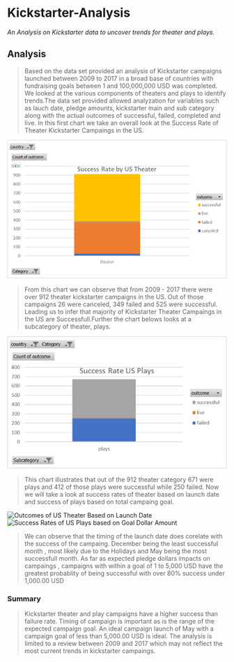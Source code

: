 # Kickstarter-Analysis

*An Analysis on Kickstarter data to uncover trends for theater and plays.*

## Analysis   
>Based on the data set provided an analysis of Kickstarter campaigns launched between 2009 to 2017 in a broad base of countries with  fundraising goals between 1 and 100,000,000 USD was completed. We looked at the various components of theaters and plays to identify trends.The data set provided allowed analyzation for variables such as lauch date, pledge amounts, kickstarter main and sub category along with the actual outcomes of successful, failed, completed and live.
In this first chart we take an overall look at the Success Rate of Theater Kickstarter Campaings in the US.

  ![Success Rate of US Theater](Success%20Rate%20of%20US%20Theater.png)

>From this chart we can observe that from 2009 - 2017 there were over 912 theater kickstarter campaigns in the US. Out of those campaigns 26 were canceled, 349 failed and 525 were successful. Leading us to infer that majority of Kickstarter Theater Campaings in the US are Successfull.Further the chart belows looks at a subcategory of theater, plays.
 
  ![Success Rate of Plays in the US](Success%20Rate%20of%20US%20Plays.png)

>This chart illustrates that out of the 912 theater category 671 were plays and 412 of those plays were successful while 250 failed.
>Now we will take a look at success rates of theater based on launch date and success of plays based on total campaing goal.

  ![Outcomes of US Theater Based on Launch Date]()
  ![Success Rates of US Plays based on Goal Dollar Amount]()

>We can observe that the timing of the launch date does corelate with the success of the campaing. December being the least successful month , most likely due to the Holidays and May being the most successfull month.
>As far as expected pledge dollars impacts on campaings , campaigns with within a goal of 1 to 5,000 USD have the greatest probablity of being successful with over 80% success under 1,000.00 USD

### Summary

>Kickstarter theater and play campaigns have a higher success than failure rate. Timing of campaign is important as is the range of the expected campaign goal. An ideal campaign launch of May with a campaign goal of less than 5,000.00 USD is ideal. The analysis is limited to a review between 2009 and 2017 which may not reflect the most current trends in kickstarter campaings.

